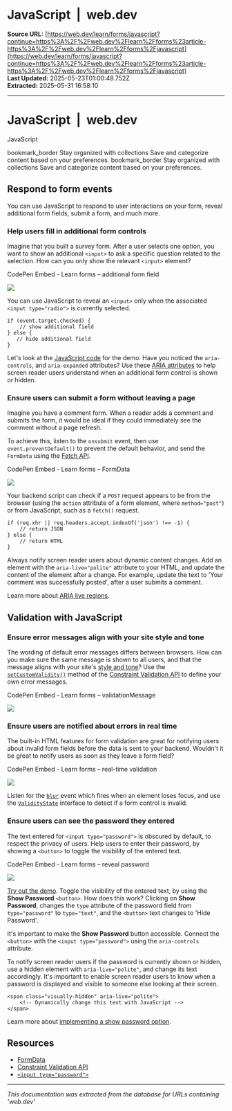 # JavaScript  |  web.dev

**Source URL:** [https://web.dev/learn/forms/javascript?continue=https%3A%2F%2Fweb.dev%2Flearn%2Fforms%23article-https%3A%2F%2Fweb.dev%2Flearn%2Fforms%2Fjavascript](https://web.dev/learn/forms/javascript?continue=https%3A%2F%2Fweb.dev%2Flearn%2Fforms%23article-https%3A%2F%2Fweb.dev%2Flearn%2Fforms%2Fjavascript)  
**Last Updated:** 2025-05-23T01:00:48.752Z  
**Extracted:** 2025-05-31 16:58:10

---

# JavaScript  |  web.dev

JavaScript

bookmark\_border Stay organized with collections Save and categorize content based on your preferences. bookmark\_border Stay organized with collections Save and categorize content based on your preferences.

## Respond to form events

You can use JavaScript to respond to user interactions on your form, reveal additional form fields, submit a form, and much more.

### Help users fill in additional form controls

Imagine that you built a survey form. After a user selects one option, you want to show an additional `<input>` to ask a specific question related to the selection. How can you only show the relevant `<input>` element?

  CodePen Embed - Learn forms – additional form field  

[![](https://assets.codepen.io/5928893/internal/avatars/users/default.png?fit=crop&format=auto&height=256&version=1616020020&width=256)](https://codepen.io/web-dot-dev)

You can use JavaScript to reveal an `<input>` only when the associated `<input type="radio">` is currently selected.

```
if (event.target.checked) {
    // show additional field
} else {
   // hide additional field
}
```

Let's look at the [JavaScript code](https://codepen.io/web-dot-dev/pen/8e1e7a38790c75c267a978efa1d8e937?editors=0010) for the demo. Have you noticed the `aria-controls`, and `aria-expanded` attributes? Use these [ARIA attributes](https://developer.mozilla.org/docs/Web/Accessibility/ARIA) to help screen reader users understand when an additional form control is shown or hidden.

### Ensure users can submit a form without leaving a page

Imagine you have a comment form. When a reader adds a comment and submits the form, it would be ideal if they could immediately see the comment without a page refresh.

To achieve this, listen to the `onsubmit` event, then use `event.preventDefault()` to prevent the default behavior, and send the `FormData` using the [Fetch API](https://developer.mozilla.org/docs/Web/API/Fetch_API).

  CodePen Embed - Learn forms – FormData  

[![](https://assets.codepen.io/5928893/internal/avatars/users/default.png?fit=crop&format=auto&height=256&version=1616020020&width=256)](https://codepen.io/web-dot-dev)

Your backend script can check if a `POST` request appears to be from the browser (using the `action` attribute of a form element, where `method="post"`) or from JavaScript, such as a `fetch()` request.

```
if (req.xhr || req.headers.accept.indexOf('json') !== -1) {
    // return JSON
} else {
    // return HTML
}
```

Always notify screen reader users about dynamic content changes. Add an element with the `aria-live="polite"` attribute to your HTML, and update the content of the element after a change. For example, update the text to 'Your comment was successfully posted', after a user submits a comment.

Learn more about [ARIA live regions](https://developer.mozilla.org/docs/Web/Accessibility/ARIA/ARIA_Live_Regions).

## Validation with JavaScript

### Ensure error messages align with your site style and tone

The wording of default error messages differs between browsers. How can you make sure the same message is shown to all users, and that the message aligns with your site's [style and tone](https://developers.google.com/style/tone)? Use the [`setCustomValidity()`](https://developer.mozilla.org/docs/Web/API/HTMLInputElement/setCustomValidity) method of the [Constraint Validation API](https://developer.mozilla.org/docs/Web/API/Constraint_validation) to define your own error messages.

  CodePen Embed - Learn forms – validationMessage  

[![](https://assets.codepen.io/5928893/internal/avatars/users/default.png?fit=crop&format=auto&height=256&version=1616020020&width=256)](https://codepen.io/web-dot-dev)

### Ensure users are notified about errors in real time

The built-in HTML features for form validation are great for notifying users about invalid form fields before the data is sent to your backend. Wouldn't it be great to notify users as soon as they leave a form field?

  CodePen Embed - Learn forms – real-time validation  

[![](https://assets.codepen.io/5928893/internal/avatars/users/default.png?fit=crop&format=auto&height=256&version=1616020020&width=256)](https://codepen.io/web-dot-dev)

Listen for the [`blur`](https://developer.mozilla.org/docs/Web/API/Element/blur_event) event which fires when an element loses focus, and use the [`ValidityState`](https://developer.mozilla.org/docs/Web/API/ValidityState) interface to detect if a form control is invalid.

### Ensure users can see the password they entered

The text entered for `<input type="password">` is obscured by default, to respect the privacy of users. Help users to enter their password, by showing a `<button>` to toggle the visibility of the entered text.

  CodePen Embed - Learn forms – reveal password  

[![](https://assets.codepen.io/5928893/internal/avatars/users/default.png?fit=crop&format=auto&height=256&version=1616020020&width=256)](https://codepen.io/web-dot-dev)

[Try out the demo](https://codepen.io/web-dot-dev/pen/bd8577c5380c436dba2788c7a2c8652a). Toggle the visibility of the entered text, by using the **Show Password** `<button>`. How does this work? Clicking on **Show Password**, changes the `type` attribute of the password field from `type="password"` to `type="text"`, and the `<button>` text changes to 'Hide Password'.

It's important to make the **Show Password** button accessible. Connect the `<button>` with the `<input type="password">` using the `aria-controls` attribute.

To notify screen reader users if the password is currently shown or hidden, use a hidden element with `aria-live="polite"`, and change its text accordingly. It's important to enable screen reader users to know when a password is displayed and visible to someone else looking at their screen.

```
<span class="visually-hidden" aria-live="polite">
    <!-- Dynamically change this text with JavaScript -->
</span>
```

Learn more about [implementing a show password option](https://technology.blog.gov.uk/2021/04/19/simple-things-are-complicated-making-a-show-password-option/).

## Resources

*   [FormData](https://developer.mozilla.org/docs/Web/API/FormData)
*   [Constraint Validation API](https://developer.mozilla.org/docs/Web/API/Constraint_validation)
*   [`<input type="password">`](https://developer.mozilla.org/docs/Web/HTML/Element/input/password)

---

*This documentation was extracted from the database for URLs containing 'web.dev'*
